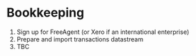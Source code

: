 # Bookkeeping

1. Sign up for FreeAgent (or Xero if an international enterprise)
2. Prepare and import transactions datastream 
3. TBC